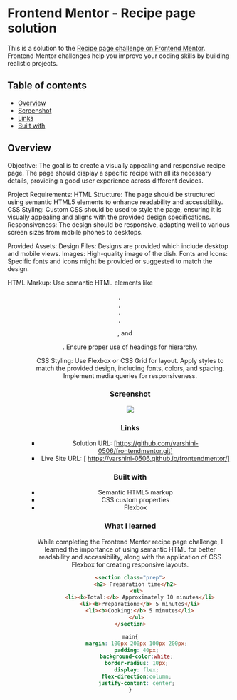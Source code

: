 # Frontend Mentor - Recipe page solution

This is a solution to the [Recipe page challenge on Frontend Mentor](https://www.frontendmentor.io/challenges/recipe-page-KiTsR8QQKm). Frontend Mentor challenges help you improve your coding skills by building realistic projects. 

## Table of contents

- [Overview](#overview)
- [Screenshot](#screenshot)
- [Links](#links)
- [Built with](#built-with)

## Overview

Objective:
   The goal is to create a visually appealing and responsive recipe page. The page should display a specific recipe with all its necessary details, providing a good user experience across different devices.

Project Requirements:
   HTML Structure: The page should be structured using semantic HTML5 elements to enhance readability and accessibility.
   CSS Styling: Custom CSS should be used to style the page, ensuring it is visually appealing and aligns with the provided design specifications.
   Responsiveness: The design should be responsive, adapting well to various screen sizes from mobile phones to desktops.
   
Provided Assets:
   Design Files: Designs are provided which include desktop and mobile views.
   Images: High-quality image of the dish.
   Fonts and Icons: Specific fonts and icons might be provided or suggested to match the design.

HTML Markup:
   Use semantic HTML elements like <header>, <section>, <article>,<div>,<ul>, and <ol>.
   Ensure proper use of headings for hierarchy.

CSS Styling:
   Use Flexbox or CSS Grid for layout.
   Apply styles to match the provided design, including fonts, colors, and spacing.
   Implement media queries for responsiveness.

### Screenshot

![](C:\Users\Administrator\Downloads\recipe-page-main\recipe-page-main\frontendmentor.png)

### Links

- Solution URL: [https://github.com/varshini-0506/frontendmentor.git]
- Live Site URL: [ https://varshini-0506.github.io/frontendmentor/]

### Built with

- Semantic HTML5 markup
- CSS custom properties
- Flexbox

### What I learned

While completing the Frontend Mentor recipe page challenge, I learned the importance of using semantic HTML for better readability and accessibility, along with the application of CSS Flexbox for creating responsive layouts.

```html
<section class="prep">
   <h2> Preparation time</h2>
    <ul>
      <li><b>Total:</b> Approximately 10 minutes</li>
      <li><b>Preparation:</b> 5 minutes</li>
      <li><b>Cooking:</b> 5 minutes</li>
    </ul>
</section>
```
```css
main{
    margin: 100px 200px 100px 200px;
    padding: 40px;
    background-color:white;
    border-radius: 10px;
    display: flex;
    flex-direction:column;
    justify-content: center;
}

```
